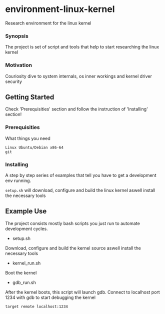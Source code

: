 # environment-linux-kernel
Research environment for the linux kernel

### Synopsis

The project is set of script and tools that help to start researching the linux kernel

### Motivation

Couriosity dive to system internals, os inner workings and kernel driver security

## Getting Started

Check 'Prerequisities' section and follow the instruction of 'Installing' section!

### Prerequisities

What things you need

```
Linux Ubuntu/Debian x86-64
git
```

### Installing
A step by step series of examples that tell you have to get a development env running.

`setup.sh` will download, configure and build the linux kernel aswell install the necessary tools

## Example Use
The project consists mostly bash scripts you just run to automate development cycles.

* setup.sh


Download, configure and build the kernel source aswell install the necessary tools

* kernel_run.sh


Boot the kernel

* gdb_run.sh


After the kernel boots, this script will launch gdb.
Connect to localhost port 1234 with gdb to start debugging the kernel


`target remote localhost:1234`






